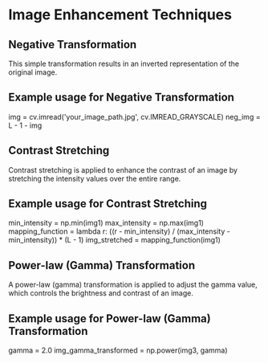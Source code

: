 # Image Enhancement Techniques

## Negative Transformation
This simple transformation results in an inverted representation of the original image.

## Example usage for Negative Transformation
img = cv.imread('your_image_path.jpg', cv.IMREAD_GRAYSCALE)
neg_img = L - 1 - img

## Contrast Stretching
Contrast stretching is applied to enhance the contrast of an image by stretching the intensity values over the entire range.

## Example usage for Contrast Stretching
min_intensity = np.min(img1)
max_intensity = np.max(img1)
mapping_function = lambda r: ((r - min_intensity) / (max_intensity - min_intensity)) * (L - 1)
img_stretched = mapping_function(img1)

## Power-law (Gamma) Transformation
A power-law (gamma) transformation is applied to adjust the gamma value, which controls the brightness and contrast of an image.

## Example usage for Power-law (Gamma) Transformation
gamma = 2.0
img_gamma_transformed = np.power(img3, gamma)



